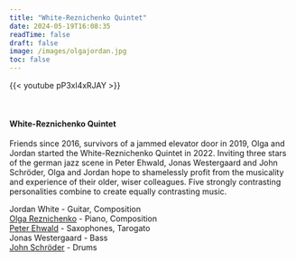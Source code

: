 ```yaml
---
title: "White-Reznichenko Quintet"
date: 2024-05-19T16:08:35
readTime: false 
draft: false
image: /images/olgajordan.jpg
toc: false
---
```


{{< youtube pP3xl4xRJAY >}}

<br />

#### White-Reznichenko Quintet

Friends since 2016, survivors of a jammed elevator door in 2019, Olga and Jordan started the White-Reznichenko Quintet in 2022. Inviting three stars of the german jazz scene in Peter Ehwald, Jonas Westergaard and John Schröder, Olga and Jordan hope to shamelessly profit from the musicality and experience of their older, wiser colleagues. Five strongly contrasting personalities combine to create equally contrasting music.

Jordan White - Guitar, Composition  
[Olga Reznichenko](https://www.olgareznichenko.com/) - Piano, Composition  
[Peter Ehwald](https://www.peter-ehwald.net/) - Saxophones, Tarogato  
Jonas Westergaard - Bass  
[John Schröder](https://john-schroeder.de/) - Drums  

